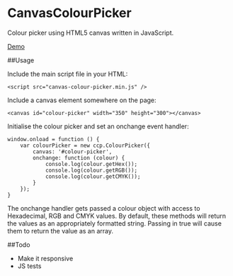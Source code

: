 CanvasColourPicker
==================

Colour picker using HTML5 canvas written in JavaScript.

[Demo](http://charliehw.com/projects/colourpicker)

##Usage

Include the main script file in your HTML:

    <script src="canvas-colour-picker.min.js" />

Include a canvas element somewhere on the page:

    <canvas id="colour-picker" width="350" height="300"></canvas>

Initialise the colour picker and set an onchange event handler:

	window.onload = function () {
		var colourPicker = new ccp.ColourPicker({
			canvas: '#colour-picker',
			onchange: function (colour) {
				console.log(colour.getHex());
				console.log(colour.getRGB());
				console.log(colour.getCMYK());
			}
		});
	}

The onchange handler gets passed a colour object with access to Hexadecimal, RGB and CMYK values. By default, these methods will return the values as an appropriately formatted string. Passing in true will cause them to return the value as an array.

##Todo

- Make it responsive
- JS tests
